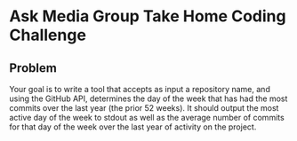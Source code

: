 # Ask Media Group Take Home Coding Challenge

## Problem
Your goal is to write a tool that accepts as input a repository name, and using the GitHub API,
determines the day of the week that has had the most commits over the last year (the prior 52
weeks). It should output the most active day of the week to stdout as well as the average
number of commits for that day of the week over the last year of activity on the project.
